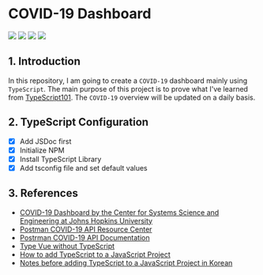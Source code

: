 # COVID-19 Dashboard
![](https://img.shields.io/badge/TypeScript-3178C6?style=flat-square&logo=TypeScript&logoColor=white)&nbsp;![](https://img.shields.io/badge/JavaScript-F7DF1E?style=flat-square&logo=JavaScript&logoColor=black)&nbsp;![](https://img.shields.io/badge/HTML5-E34F26?style=flat-square&logo=HTML5&logoColor=white)&nbsp;![](https://img.shields.io/badge/CSS3-1572B6?style=flat-square&logo=CSS3&logoColor=white)&nbsp;

## 1. Introduction
In this repository, I am going to create a `COVID-19` dashboard mainly using `TypeScript`. The main purpose of this project is to prove what I've learned from [TypeScript101](https://github.com/kko2017/Typescript101). The `COVID-19` overview will be updated on a daily basis.

## 2. TypeScript Configuration
- [x] Add JSDoc first
- [x] Initialize NPM
- [x] Install TypeScript Library
- [x] Add tsconfig file and set default values 

## 3. References
+ [COVID-19 Dashboard by the Center for Systems Science and Engineering at Johns Hopkins University](https://www.arcgis.com/apps/opsdashboard/index.html#/bda7594740fd40299423467b48e9ecf6)
+ [Postman COVID-19 API Resource Center](https://covid-19-apis.postman.com/)
+ [Postrman COVID-19 API Documentation](https://documenter.getpostman.com/view/10808728/SzS8rjbc?version=latest#00030720-fae3-4c72-8aea-ad01ba17adf8)
+ [Type Vue without TypeScript](https://blog.usejournal.com/type-vue-without-typescript-b2b49210f0b)
+ [How to add TypeScript to a JavaScript Project](https://www.freecodecamp.org/news/how-to-add-typescript-to-a-javascript-project/)
+ [Notes before adding TypeScript to a JavaScript Project in Korean](https://joshua1988.github.io/ts/etc/convert-js-to-ts.html#%EC%9E%90%EB%B0%94%EC%8A%A4%ED%81%AC%EB%A6%BD%ED%8A%B8-%EC%BD%94%EB%93%9C%EC%97%90-%ED%83%80%EC%9E%85%EC%8A%A4%ED%81%AC%EB%A6%BD%ED%8A%B8%EB%A5%BC-%EC%A0%81%EC%9A%A9%ED%95%A0-%EB%95%8C-%EC%A3%BC%EC%9D%98%ED%95%B4%EC%95%BC-%ED%95%A0-%EC%A0%90)